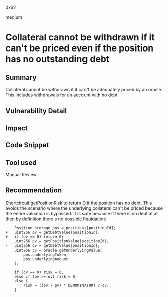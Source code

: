 0x52

medium

# Collateral cannot be withdrawn if it can't be priced even if the position has no outstanding debt

## Summary

Collateral cannot be withdrawn if it can't be adequately priced by an oracle. This includes withdrawals for an account with no debt

## Vulnerability Detail

## Impact

## Code Snippet

## Tool used

Manual Review

## Recommendation

Shortcircuit getPositionRisk to return 0 if the position has no debt. This avoids the scenario where the underlying collateral can't be priced because the entire valuation is bypassed. It is safe because if there is no debt at all then by definition there's no possible liquidation:

        Position storage pos = positions[positionId];
    +   uint256 ov = getDebtValue(positionId);
    +   if (ov == 0) return 0;
        uint256 pv = getPositionValue(positionId);
    -   uint256 ov = getDebtValue(positionId);
        uint256 cv = oracle.getUnderlyingValue(
            pos.underlyingToken,
            pos.underlyingAmount
        );

        if (cv == 0) risk = 0;
        else if (pv >= ov) risk = 0;
        else {
            risk = ((ov - pv) * DENOMINATOR) / cv;
        }